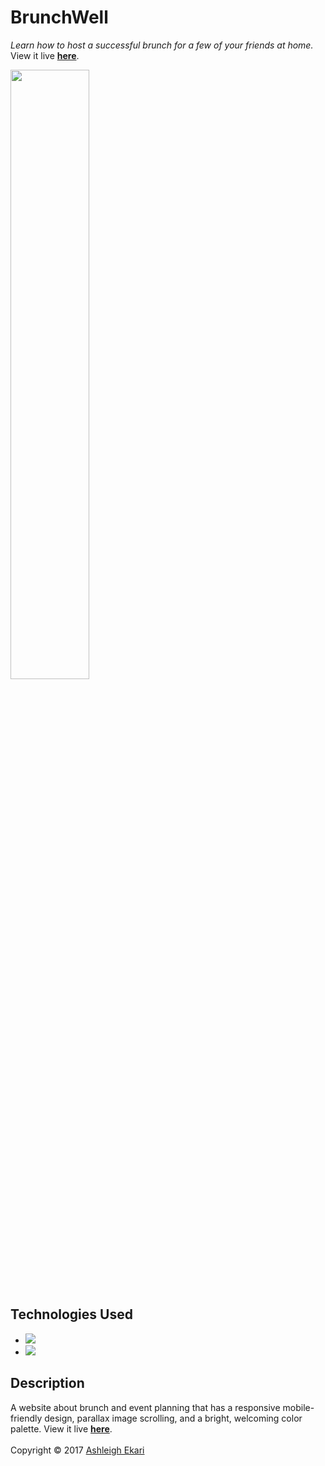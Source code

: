 # BrunchWell

*Learn how to host a successful brunch for a few of your friends at home.* View it live [**here**](https://aekari.github.io/BrunchWell/ "BrunchWell").

<img src= "https://i.imgur.com/77Rhe2E.png" width="50%">

## Technologies Used

* ![](https://img.shields.io/badge/-HTML-black.svg?style=flat-square&logo=html5&colorB=000)
* ![](https://img.shields.io/badge/-CSS-black.svg?style=flat-square&logo=css3&colorB=000)

## Description
A website about brunch and event planning that has a responsive mobile-friendly design, parallax image scrolling, and a bright, welcoming color palette. View it live [**here**](https://aekari.github.io/BrunchWell/ "BrunchWell").
<br><br>
Copyright © 2017 [Ashleigh Ekari](https://www.ashleighekari.com)
